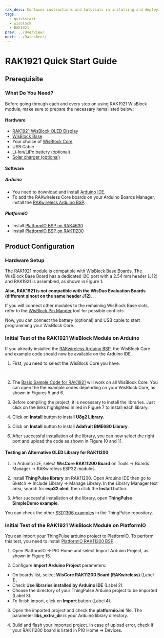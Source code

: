 ```yaml
---
rak_desc: Contains instructions and tutorials in installing and deploying your RAK1921. Instructions are written in a detailed and step-by-step manner for an easier experience in setting up your device. Aside from the hardware configuration, it also contains a software setup that includes detailed example codes that will help you get started.
tags:
  - quickstart
  - wisblock
  - RAK1921
prev: ../Overview/ 
next: ../Datasheet/ 
---
```


<!--
## Introduction

This guide introduces the WisBlock Sensor RAK1921 board and how to use it.
-->
# RAK1921 Quick Start Guide
## Prerequisite

### What Do You Need?

Before going through each and every step on using RAK1921 WisBlock module, make sure to prepare the necessary items listed below:

#### Hardware 

- [RAK1921 WisBlock OLED Display](https://store.rakwireless.com/products/rak1921-oled-display-panel)
- [WisBlock Base](https://store.rakwireless.com/collections/wisblock-base/)
- Your choice of [WisBlock Core](https://store.rakwireless.com/collections/wisblock-core)
- USB Cable
- [Li-Ion/LiPo battery (optional)](/Product-Categories/WisBlock/RAK5005-O/Datasheet/#battery-connector)
- [Solar charger (optional)](/Product-Categories/WisBlock/RAK5005-O/Datasheet/#solar-panel-connector)

#### Software 

##### Arduino

- You need to download and install [Arduino IDE](https://www.arduino.cc/en/Main/Software).
- To add the RAKwireless Core boards on your Arduino Boards Manager, install the [RAKwireless Arduino BSP](https://github.com/RAKWireless/RAKwireless-Arduino-BSP-Index).

##### PlatformIO

- Install [PlatformIO BSP on RAK4630](/Knowledge-Hub/Learn/Board-Support-Package-Installation-in-PlatformIO/)
- Install [PlatformIO BSP on RAK11200](/Product-Categories/WisBlock/RAK11200/Quickstart/#install-platformio)

## Product Configuration

### Hardware Setup

The RAK1921 module is compatible with WisBlock Base Boards. The WisBlock Base Board has a dedicated I2C port with a 2.54&nbsp;mm header (J12) and RAK1921 is assembled, as shown in Figure 1.

**Also, RAK1921 is not compatible with the WisDuo Evaluation Boards (different pinout on the same header J12)**.

<rk-img
  src="/assets/images/wisblock/rak1921/quickstart/exa-rak1921-rak1906-assy-2.png"
  width="50%"
  caption="RAK5005-O and RAK1921"
/>



<rk-img
  src="/assets/images/wisblock/rak1921/quickstart/rak1921_pin_definition.png"
  width="50%"
  caption="RAK1921 Pin Definition"
/>

If you will connect other modules to the remaining WisBlock Base slots, refer to the [WisBlock Pin Mapper](https://docs.rakwireless.com/Knowledge-Hub/Pin-Mapper/) tool for possible conflicts.

Now, you can connect the battery (optional) and USB cable to start programming your WisBlock Core.

### Initial Test of the RAK1921 WisBlock Module on Arduino

If you already installed the [RAKwireless Arduino BSP](/Product-Categories/WisBlock/RAK11200/Quickstart/#arduino-ide-bsp-installation), the WisBlock Core and example code should now be available on the Arduino IDE.

1. First, you need to select the WisBlock Core you have.

<rk-img
  src="/assets/images/wisblock/rak1921/quickstart/rak4631_arduino.png"
  width="100%"
  caption="Selecting RAK4631 as WisBlock Core"
/>
<br>

<rk-img
  src="/assets/images/wisblock/rak1921/quickstart/rak11200_arduino.png"
  width="100%"
  caption="Selecting RAK11200 as WisBlock Core"
/>

2. The [Basic Sample Code for RAK1921](https://github.com/RAKWireless/WisBlock/tree/master/examples/common/IO/RAK1921_OLED_SSD1306) will work on all WisBlock Core. You can open the the example codes depending on your WisBlock Core, as shown in Figures 5 and 6. 

<rk-img
  src="/assets/images/wisblock/rak1921/quickstart/rak4631-rak1921.png"
  width="100%"
  caption="Opening RAK1921 example for RAK4631 WisBlock Core"
/>

<rk-img
  src="/assets/images/wisblock/rak1921/quickstart/rak11200-rak1921.png"
  width="100%"
  caption="Opening RAK1921 example for RAK11200 WisBlock Core"
/>

3. Before compiling the project, it is necessary to install the libraries. Just click on the links highlighted in red in Figure 7 to install each library.

<rk-img
  src="/assets/images/wisblock/rak1921/quickstart/rak1921-library.png"
  width="100%"
  caption="Install RAK1921 Example libraries"
/>

4. Click on **Install** button to install **U8g2 Library**.

<rk-img
  src="/assets/images/wisblock/rak1921/quickstart/u8g2-arduino.png"
  width="80%"
  caption="Install U8g2 Library"
/>

5. Click on **Install** button to install **Adafruit BME680 Library**.

<rk-img
  src="/assets/images/wisblock/rak1921/quickstart/bme680-arduino.png"
  width="80%"
  caption="Install Adafruit BME680 Library"
/>

6. After successful installation of the library, you can now select the right port and upload the code as shown in Figure 10 and 11.

<rk-img
  src="/assets/images/wisblock/rak1921/quickstart/rak4631-config.png"
  width="100%"
  caption="Configuring RAK1921 example for RAK4631 WisBlock Core"
/>

<rk-img
  src="/assets/images/wisblock/rak1921/quickstart/rak11200-config.png"
  width="100%"
  caption="Configuring RAK1921 example for RAK11200 WisBlock Core"
/>

#### Testing an Alternative OLED Library for RAK11200

1. In Arduino IDE, select **WisCore RAK11200 Board** on Tools -> Boards Manager -> RAKwireless ESP32 modules.

2. Install **ThingPulse library** on RAK11200. Open Arduino IDE then go to Sketch -> Include Library -> Manage Library. In the Library Manager text area, search for **esp32 oled**, then click the **Install** button.

<rk-img
  src="/assets/images/wisblock/rak1921/quickstart/thingpulse-library.png"
  width="80%"
  caption="Install ThingPulse Library on Arduino"
/>

3. After successful installation of the library, open **ThingPulse SimpleDemo example**.

<rk-img
  src="/assets/images/wisblock/rak1921/quickstart/thingpulse-example.png"
  width="100%"
  caption="ThingPulse Example on Arduino"
/>

<rk-img
  src="/assets/images/wisblock/rak1921/quickstart/thingpulse-demo.png"
  width="100%"
  caption="ThingPulse SimpleDemo on Arduino"
/>

You can check the other [SSD1306 examples](https://github.com/ThingPulse/esp8266-oled-ssd1306/tree/master/examples) in the ThingPulse repository.

### Initial Test of the RAK1921 WisBlock Module on PlatformIO

You can import your ThingPulse arduino project to PlatformIO. To perform this test, you need to install [PlatformIO RAK11200 BSP](/Product-Categories/WisBlock/RAK11200/Quickstart/#installation-of-bsp-in-platformio).

1. Open PlatformIO -> PIO Home and select Import Arduino Project, as shown in Figure 15.

<rk-img
  src="/assets/images/wisblock/rak1921/quickstart/pio-import.png"
  width="100%"
  caption="Import Arduino project"
/>

2. Configure **Import Arduino Project** parameters:
  
  - On boards list, select **WisCore RAK11200 Board (RAKwireless)** (Label 1).
  - Check **Use libraries installed by Arduino IDE** (Label 2).
  - Choose the directory of your ThingPulse Arduino project to be imported (Label 3).
  - To finish import, click on **Import** button (Label 4).

<rk-img
  src="/assets/images/wisblock/rak1921/quickstart/pio-import2.png"
  width="60%"
  caption="Configure Import parameters"
/>

3. Open the imported project and check the **platformio.ini** file. The parameter **libs_extra_dir** is your Arduino library directory.
<rk-img
  src="/assets/images/wisblock/rak1921/quickstart/pio-ini.png"
  width="100%"
  caption="Configuration file platformio.ini"
/>

4. Build and flash your imported project. In case of upload error, check if your RAK11200 board is listed in PIO Home -> Devices.

<rk-img
  src="/assets/images/wisblock/rak1921/quickstart/pio-devices.png"
  width="100%"
  caption="PIO Home Devices"
/>


<!-- add RAK11200 device listed image here
<rk-img
  src="/assets/images/wisblock/rak1921/quickstart/pio-dev-list.png"
  width="80%"
  caption="PIO Home Devices List"
/>
-->
